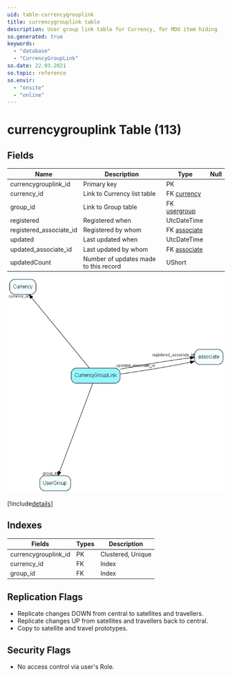 ```yaml
---
uid: table-currencygrouplink
title: currencygrouplink table
description: User group link table for Currency, for MDO item hiding
so.generated: true
keywords:
  - "database"
  - "CurrencyGroupLink"
so.date: 22.03.2021
so.topic: reference
so.envir:
  - "onsite"
  - "online"
---
```


# currencygrouplink Table (113)

## Fields

| Name | Description | Type | Null |
|------|-------------|------|:----:|
|currencygrouplink\_id|Primary key|PK| |
|currency\_id|Link to Currency list table|FK [currency](currency.md)| |
|group\_id|Link to Group table|FK [usergroup](usergroup.md)| |
|registered|Registered when|UtcDateTime| |
|registered\_associate\_id|Registered by whom|FK [associate](associate.md)| |
|updated|Last updated when|UtcDateTime| |
|updated\_associate\_id|Last updated by whom|FK [associate](associate.md)| |
|updatedCount|Number of updates made to this record|UShort| |


![CurrencyGroupLink table relationship diagram](./media/CurrencyGroupLink.png)

[!include[details](./includes/CurrencyGroupLink.md)]

## Indexes

| Fields | Types | Description |
|--------|-------|-------------|
|currencygrouplink\_id |PK |Clustered, Unique |
|currency\_id |FK |Index |
|group\_id |FK |Index |

## Replication Flags

* Replicate changes DOWN from central to satellites and travellers.
* Replicate changes UP from satellites and travellers back to central.
* Copy to satellite and travel prototypes.

## Security Flags

* No access control via user's Role.

